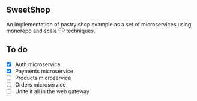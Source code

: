 ## SweetShop
An implementation of pastry shop example as a set of microservices using monorepo and scala FP techniques.

## To do

- [x] Auth microservice
- [x] Payments microservice
- [ ] Products microservice
- [ ] Orders microservice
- [ ] Unite it all in the web gateway
